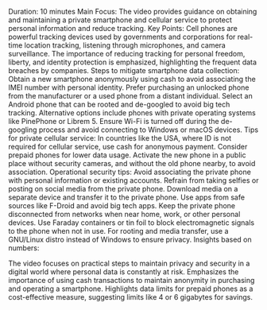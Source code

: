 Duration: 10 minutes
Main Focus: The video provides guidance on obtaining and maintaining a private smartphone and cellular service to protect personal information and reduce tracking.
Key Points:
Cell phones are powerful tracking devices used by governments and corporations for real-time location tracking, listening through microphones, and camera surveillance.
The importance of reducing tracking for personal freedom, liberty, and identity protection is emphasized, highlighting the frequent data breaches by companies.
Steps to mitigate smartphone data collection:
Obtain a new smartphone anonymously using cash to avoid associating the IMEI number with personal identity.
Prefer purchasing an unlocked phone from the manufacturer or a used phone from a distant individual.
Select an Android phone that can be rooted and de-googled to avoid big tech tracking.
Alternative options include phones with private operating systems like PinePhone or Librem 5.
Ensure Wi-Fi is turned off during the de-googling process and avoid connecting to Windows or macOS devices.
Tips for private cellular service:
In countries like the USA, where ID is not required for cellular service, use cash for anonymous payment.
Consider prepaid phones for lower data usage.
Activate the new phone in a public place without security cameras, and without the old phone nearby, to avoid association.
Operational security tips:
Avoid associating the private phone with personal information or existing accounts.
Refrain from taking selfies or posting on social media from the private phone.
Download media on a separate device and transfer it to the private phone.
Use apps from safe sources like F-Droid and avoid big tech apps.
Keep the private phone disconnected from networks when near home, work, or other personal devices.
Use Faraday containers or tin foil to block electromagnetic signals to the phone when not in use.
For rooting and media transfer, use a GNU/Linux distro instead of Windows to ensure privacy.
Insights based on numbers:

The video focuses on practical steps to maintain privacy and security in a digital world where personal data is constantly at risk.
Emphasizes the importance of using cash transactions to maintain anonymity in purchasing and operating a smartphone.
Highlights data limits for prepaid phones as a cost-effective measure, suggesting limits like 4 or 6 gigabytes for savings.
